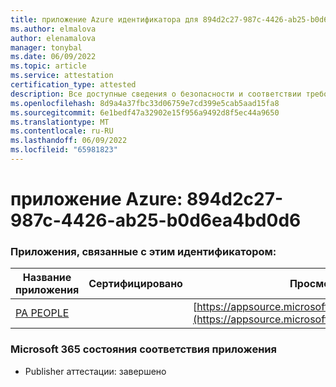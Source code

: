 ```yaml
---
title: приложение Azure идентификатора для 894d2c27-987c-4426-ab25-b0d6ea4bd0d6
ms.author: elmalova
author: elenamalova
manager: tonybal
ms.date: 06/09/2022
ms.topic: article
ms.service: attestation
certification_type: attested
description: Все доступные сведения о безопасности и соответствии требованиям для 894d2c27-987c-4426-ab25-b0d6ea4bd0d6.
ms.openlocfilehash: 8d9a4a37fbc33d06759e7cd399e5cab5aad15fa8
ms.sourcegitcommit: 6e1bedf47a32902e15f956a9492d8f5ec44a9650
ms.translationtype: MT
ms.contentlocale: ru-RU
ms.lasthandoff: 06/09/2022
ms.locfileid: "65981823"
---
```

# <a name="azure-app-id-894d2c27-987c-4426-ab25-b0d6ea4bd0d6"></a>приложение Azure: 894d2c27-987c-4426-ab25-b0d6ea4bd0d6


### <a name="apps-associated-with-this-id"></a>Приложения, связанные с этим идентификатором:
| **Название приложения** | **Сертифицировано** | **Просмотр в AppSource** |
|--------------|---------------|-----------------------|
| [PA PEOPLE](../forward/WA200002948.md) |  | [https://appsource.microsoft.com/product/office/WA200002948](https://appsource.microsoft.com/product/office/WA200002948) |

### <a name="microsoft-365-app-compliance-status"></a>Microsoft 365 состояния соответствия приложения
- Publisher аттестации: завершено
